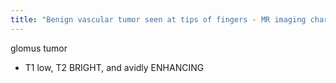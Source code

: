 ```yaml
---
title: "Benign vascular tumor seen at tips of fingers - MR imaging characteristics"
---
```

glomus tumor
- T1 low, T2 BRIGHT, and avidly ENHANCING


